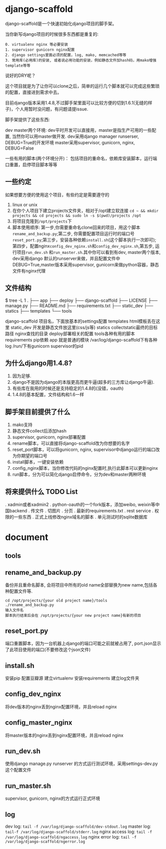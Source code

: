 django-scaffold
===

django-scaffold是一个快速初始化django项目的脚手架。

当你新写django项目的时候很多东西都是重复的:

    0. virtualenv nginx 等必要安装
    1. supervisor gunicorn nginx配置
    2. django settings里面必须的配置，log, mako, memcached等等
    3. 常用库(必用库)的安装, 或者说必用功能的安装，例如静态文件加hash码，用mako增强template等等

说好的DRY呢？

这个项目就是为了让你可以clone之后，简单的运行几个脚本就可以完成这些繁琐的配置，直接进到需求中去。

目前django版本采用1.4.8,不过脚手架里面可以比较方便的切到1.6.1(无缝的样子)，个人用暂时没问题，有问题请提issue.

脚手架提供了这些东西:

dev master两个环境:
    dev平时开发可以直接用，master是指生产可用的一些配置, 当然你可以用master做开发.
    dev采用django manager runserser, DEBUG=True的开发环境
    master采用supervisor, gunicorn, nginx, DEBUG=False

一些有用的脚本(两个环境分开)：
    包括项目的重命名，依赖库安装脚本，运行端口重置，启停项目脚本等等

一些约定
---
如果想要方便的使用这个项目，有些约定是需要遵守的

1. linux or unix
2. 在你个人项目下建立projects文件夹，相对于/opt建立软连接 `cd ~ && mkdir projects && cd projects && sudo ln -s $(pwd)/projects /opt`
3. 将项目克隆到`/opt/projects`下
4. 脚本使用顺序: 第一步,你需要重命名clone回来的项目，用这个脚本`rename_and_backup.py`;第二步,
你需要配置项目运行时的端口号`reset_port.py`;第三步，安装各种依赖`install.sh`(这个脚本执行一次即可);
第四步，配置nginx`config_dev_nginx.sh`和`config_dev_nginx.sh`,第五步, 运行项目`run_dev.sh` 和`run_master.sh`.其中你可以看到有dev, master两个版本, dev采用django 默认的runserver来做，并且配置文件中DEBUG=True,master版本采用supervisor, gunicorn来做python容器，静态文件有nginx代理

文件结构
---
 $ tree -L 1
.
├── app
├── deploy
├── django-scaffold
├── LICENSE
├── manage.py
├── README.md
├── requirements.txt
├── static_dev
├── statics
├── templates
└── tools

django-scaffold 项目名，下面放基本的settings配置
templates html模板丢在这里
static_dev 开发是静态文件放这里(css/js等)
statics collectstatic最终的目标路径 nginx查找的目录
deploy部署相关的配置
tools各种有用的脚本
requirements pip依赖
app 就是普通的模块
/var/log/django-scaffold下有各种log
/run/下有gunicorn supervisor的pid

为什么django用1.4.8?
---
1. 因为足够.
2. django不是因为django的本版更高而更牛逼(超多的三方库让django牛逼).
3. 有些库在我用的时候还是支持稳定的1.4.8的(没错，oauth)
4. 1.4.8的基本配置，文件结构和1.6一样

脚手架目前提供了什么
---
1. mako支持
2. 静态文件collect后添加hash
3. supervisor, gunicorn, nginx部署配置
4. rename脚本，可以直接将django-scaffold改为你想要的名字
5. reset_port脚本，可以将gunicorn, nginx, supervisor中django运行的端口改为你期望的端口号
6. install脚本，一键安装依赖
7. config_nginx脚本，当你修改代码的nginx配置时,执行此脚本可以更新nginx
8. run脚本，分为可以简化django启停命令，分为dev和master两种环境

将来提供什么 TODO List
---
. xadmin或者xadmin2
. python-oauth的一个fork版本，添加weibo, weixin等中国backend
. 传文件
. 切图片
. 分页
. 最新的requirements.txt
. rest service
. 权限的一些东西
. 正式上线修改nginx域名的脚本
. 单元测试时的sqlite数据库

document
===

tools
---

rename_and_backup.py
---
备份并且重命名脚本, 会将项目中所有的old name全部替换为new name,包括各种配置文件等.

    cd /opt/projects/{your old project name}/tools
    ./rename_and_backup.py
    输入文件名
    脚本执行结束后会在 /opt/projects/{your new project name}有新的项目

reset_port.py
---
端口重置脚本，因为一台机器上django的端口可能之前就被占用了, port.json显示了此项目使用的端口(不要修改这个json文件)

install.sh
---
安装pip
配置豆瓣源
建立virtualenv
安装requirements
建立log文件夹

config_dev_nginx
---
将dev版本的nginx丢到nginx配置环境，并且reload nginx

config_master_nginx
---
将master版本的nginx丢到nginx配置环境，并且reload nginx

run_dev.sh
---
使用django manage.py runserver 的方式运行测试环境，采用settings-dev.py这个配置文件

run_master.sh
---
supervisor, gunicorn, nginx的方式运行正式环境

log
---
dev log: `tail -f /var/log/django-scaffold/dev-stdout.log`
master log: `tail-f /var/log/django-scaffold/stderr.log`
nginx access log: `tail -f /var/log/django-scaffold/ngaccess.log`
nginx error log: `tail -f /var/log/django-scaffold/ngerror.log`
